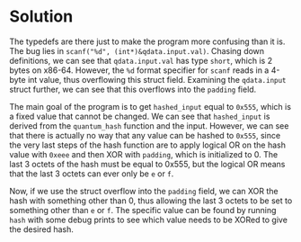 # Solution

The typedefs are there just to make the program more confusing than it is. The bug lies in `scanf("%d", (int*)&qdata.input.val)`. Chasing down definitions, we can see that `qdata.input.val` has type `short`, which is 2 bytes on x86-64. However, the `%d` format specifier for `scanf` reads in a 4-byte int value, thus overflowing this struct field. Examining the `qdata.input` struct further, we can see that this overflows into the `padding` field.

The main goal of the program is to get `hashed_input` equal to `0x555`, which is a fixed value that cannot be changed. We can see that `hashed_input` is derived from the `quantum_hash` function and the input. However, we can see that there is actually no way that any value can be hashed to `0x555`, since the very last steps of the hash function are to apply logical OR on the hash value with `0xeee` and then XOR with `padding`, which is initialized to 0. The last 3 octets of the hash must be equal to 0x555, but the logical OR means that the last 3 octets can ever only be `e` or `f`.

Now, if we use the struct overflow into the `padding` field, we can XOR the hash with something other than 0, thus allowing the last 3 octets to be set to something other than `e` or `f`. The specific value can be found by running `hash` with some debug prints to see which value needs to be XORed to give the desired hash.

